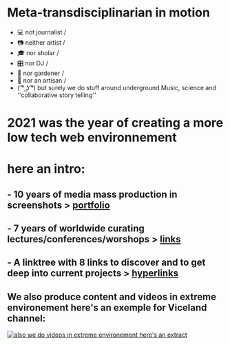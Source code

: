# Meta-transdisciplinarian in motion

- 💻 not journalist /
- 📷 neither artist /
- 🎓 nor sholar / 
- 🎛 nor DJ / 
- 🍎 nor gardener / 
- 🔧 nor an artisan / 
-  ( ͡° ͜ʖ ͡°) but surely we do stuff around underground Music, science and ''collaborative story telling''



# 2021 was the year of creating a more low tech web environnement 
# here an intro:

## - 10 years of media mass production in screenshots  > [portfolio](https://gambiolo.github.io/media-portfolio/) 

## - 7 years of worldwide curating lectures/conferences/worshops > [links](https://gambiolo.github.io/curation-portfolio/)

## - A linktree with 8 links to discover and to get deep into current projects  > [hyperlinks](https://linktr.ee/dailylaurel)

##  We also produce content and videos in extreme environement here's an exemple for Viceland channel:

[![also we do videos in extreme environement here's an extract ](https://user-images.githubusercontent.com/86488172/130331627-daa029dc-796e-4b87-ba34-52c3db63d900.png)](https://www.facebook.com/dailylaurel/videos/1822920581289077/ "Viceland collab")











<!---
gambiolo/gambiolo is a ✨ special ✨ repository because its `README.md` (this file) appears on your GitHub profile.
You can click the Preview link to take a look at your changes.
--->

